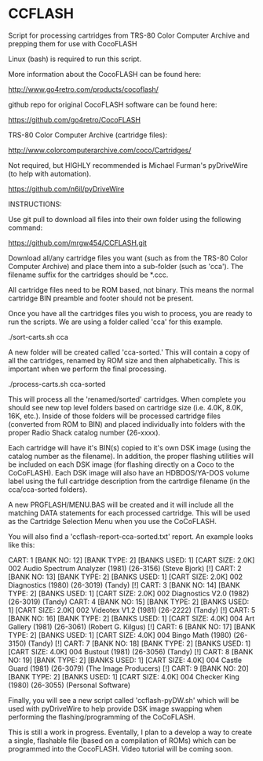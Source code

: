 # CCFLASH
Script for processing cartridges from TRS-80 Color Computer Archive and prepping them for use with CocoFLASH

Linux (bash) is required to run this script.

More information about the CocoFLASH can be found here:

http://www.go4retro.com/products/cocoflash/


github repo for original CocoFLASH software can be found here:

https://github.com/go4retro/CocoFLASH


TRS-80 Color Computer Archive (cartridge files):

http://www.colorcomputerarchive.com/coco/Cartridges/


Not required, but HIGHLY recommended is Michael Furman's pyDriveWire (to help with automation).

https://github.com/n6il/pyDriveWire



INSTRUCTIONS:

Use git pull to download all files into their own folder using the following command:

https://github.com/mrgw454/CCFLASH.git


Download all/any cartridge files you want (such as from the TRS-80 Color Computer Archive) and place them into a sub-folder (such as 'cca').  The filename suffix for the cartridges should be *.ccc.

All cartridge files need to be ROM based, not binary.  This means the normal cartridge BIN preamble and footer should not be present.


Once you have all the cartridges files you wish to process, you are ready to run the scripts.  We are using a folder called 'cca' for this example.

./sort-carts.sh cca

A new folder will be created called 'cca-sorted.'  This will contain a copy of all the cartridges, renamed by ROM size and then alphabetically.  This is important when we perform the final processing.

./process-carts.sh cca-sorted

This will process all the 'renamed/sorted' cartridges.  When complete you should see new top level folders based on cartridge size (i.e. 4.0K, 8.0K, 16K, etc.).  Inside of those folders will be processed cartridge files (converted from ROM to BIN) and
placed individually into folders with the proper Radio Shack catalog number (26-xxxx).

Each cartridge will have it's BIN(s) copied to it's own DSK image (using the catalog number as the filename).  In addition, the proper flashing utilities will be included on each DSK image (for flashing directly on a Coco to the CoCoFLASH).
Each DSK image will also have an HDBDOS/YA-DOS volume label using the full cartridge description from the cartrdige filename (in the cca/cca-sorted folders).


A new PRGFLASH/MENU.BAS will be created and it will include all the matching DATA statements for each processed cartridge.  This will be used as the Cartridge Selection Menu when you use the CoCoFLASH.

You will also find a 'ccflash-report-cca-sorted.txt' report.  An example looks like this:

CART: 1 [BANK NO: 12] [BANK TYPE: 2] [BANKS USED: 1] [CART SIZE: 2.0K] 002 Audio Spectrum Analyzer (1981) (26-3156) (Steve Bjork) [!]
CART: 2 [BANK NO: 13] [BANK TYPE: 2] [BANKS USED: 1] [CART SIZE: 2.0K] 002 Diagnostics (1980) (26-3019) (Tandy) [!]
CART: 3 [BANK NO: 14] [BANK TYPE: 2] [BANKS USED: 1] [CART SIZE: 2.0K] 002 Diagnostics V2.0 (1982) (26-3019) (Tandy)
CART: 4 [BANK NO: 15] [BANK TYPE: 2] [BANKS USED: 1] [CART SIZE: 2.0K] 002 Videotex V1.2 (1981) (26-2222) (Tandy) [!]
CART: 5 [BANK NO: 16] [BANK TYPE: 2] [BANKS USED: 1] [CART SIZE: 4.0K] 004 Art Gallery (1981) (26-3061) (Robert G. Kilgus) [!]
CART: 6 [BANK NO: 17] [BANK TYPE: 2] [BANKS USED: 1] [CART SIZE: 4.0K] 004 Bingo Math (1980) (26-3150) (Tandy) [!]
CART: 7 [BANK NO: 18] [BANK TYPE: 2] [BANKS USED: 1] [CART SIZE: 4.0K] 004 Bustout (1981) (26-3056) (Tandy) [!]
CART: 8 [BANK NO: 19] [BANK TYPE: 2] [BANKS USED: 1] [CART SIZE: 4.0K] 004 Castle Guard (1981) (26-3079) (The Image Producers) [!]
CART: 9 [BANK NO: 20] [BANK TYPE: 2] [BANKS USED: 1] [CART SIZE: 4.0K] 004 Checker King (1980) (26-3055) (Personal Software)


Finally, you will see a new script called 'ccflash-pyDW.sh' which will be used with pyDriveWire to help provide DSK image swapping when performing the flashing/programming of the CoCoFLASH.  


This is still a work in progress.  Eventally, I plan to a develop a way to create a single, flashable file (based on a compilation of ROMs) which can be programmed into the CocoFLASH.  Video tutorial will be coming soon.





